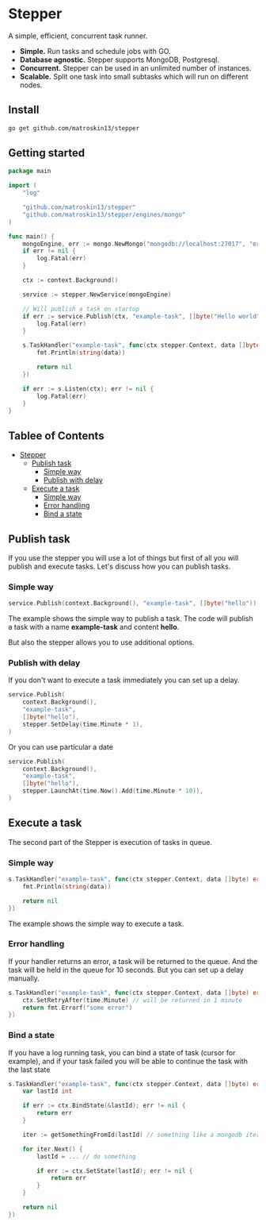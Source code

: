 # Stepper

A simple, efficient, concurrent task runner.

* **Simple.** Run tasks and schedule jobs with GO.
* **Database agnostic.** Stepper supports MongoDB, Postgresql.
* **Concurrent.** Stepper can be used in an unlimited number of instances.
* **Scalable.** Split one task into small subtasks which will run on different nodes.

## Install

```bash
go get github.com/matroskin13/stepper
```

## Getting started

```go
package main

import (
    "log"

    "github.com/matroskin13/stepper"
    "github.com/matroskin13/stepper/engines/mongo"
)

func main() {
    mongoEngine, err := mongo.NewMongo("mongodb://localhost:27017", "example_database")
    if err != nil {
        log.Fatal(err)
    }

    ctx := context.Background()

    service := stepper.NewService(mongoEngine)

    // Will publish a task on startup
    if err := service.Publish(ctx, "example-task", []byte("Hello world")); err != nil {
        log.Fatal(err)
    }

    s.TaskHandler("example-task", func(ctx stepper.Context, data []byte) error {
        fmt.Println(string(data))

        return nil
    })

    if err := s.Listen(ctx); err != nil {
        log.Fatal(err)
    }
}
```

## Tablee of Contents

* [Stepper](#stepper)
  * [Publish task](#publish-task)
    * [Simple way](#simple-way)
    * [Publish with delay](#publish-with-delay)
  * [Execute a task](#execute-a-task)
    * [Simple way](#simple-way-1)
    * [Error handling](#error-handling)
    * [Bind a state](#bind-a-state)

## Publish task

If you use the stepper you will use a lot of things but first of all you will publish and execute tasks. Let's discuss how you can publish tasks.

### Simple way

```go
service.Publish(context.Background(), "example-task", []byte("hello"))
```

The example shows the simple way to publish a task. The code will publish a task with a name **example-task** and content **hello**.

But also the stepper allows you to use additional options.

### Publish with delay

If you don't want to execute a task immediately you can set up a delay.

```go
service.Publish(
    context.Background(),
    "example-task",
    []byte("hello"),
    stepper.SetDelay(time.Minute * 1),
)
```

Or you can use particular a date

```go
service.Publish(
    context.Background(),
    "example-task",
    []byte("hello"),
    stepper.LaunchAt(time.Now().Add(time.Minute * 10)),
)
```

## Execute a task

The second part of the Stepper is execution of tasks in queue.

### Simple way

```go
s.TaskHandler("example-task", func(ctx stepper.Context, data []byte) error {
    fmt.Println(string(data))

    return nil
})
```

The example shows the simple way to execute a task.

### Error handling

If your handler returns an error, a task will be returned to the queue. And the task will be held in the queue for 10 seconds. But you can set up a delay manually.

```go
s.TaskHandler("example-task", func(ctx stepper.Context, data []byte) error {
    ctx.SetRetryAfter(time.Minute) // will be returned in 1 minute
    return fmt.Errorf("some error")
})
```

### Bind a state

If you have a log running task, you can bind a state of task (cursor for example), and if your task failed you will be able to continue the task with the last state 

```go
s.TaskHandler("example-task", func(ctx stepper.Context, data []byte) error {
    var lastId int

    if err := ctx.BindState(&lastId); err != nil {
        return err
    }

    iter := getSomethingFromId(lastId) // something like a mongodb iterator or anything else

    for iter.Next() {
        lastId = ... // do something

        if err := ctx.SetState(lastId); err != nil {
            return err
        }
    }

    return nil
})
```

